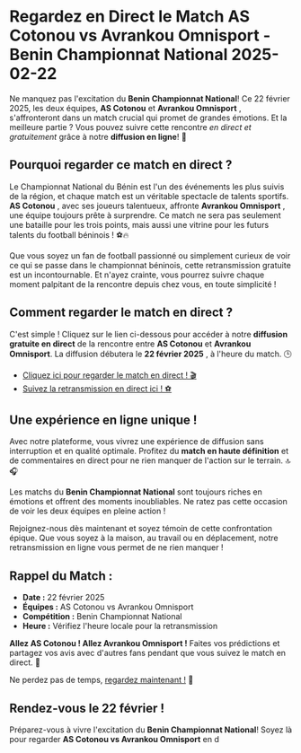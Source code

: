 # Regardez en Direct le Match AS Cotonou vs Avrankou Omnisport - Benin Championnat National 2025-02-22

Ne manquez pas l'excitation du **Benin Championnat National**! Ce 22 février 2025, les deux équipes, **AS Cotonou** et **Avrankou Omnisport** , s'affronteront dans un match crucial qui promet de grandes émotions. Et la meilleure partie ? Vous pouvez suivre cette rencontre _en direct et gratuitement_ grâce à notre **diffusion en ligne**! 🎥

## Pourquoi regarder ce match en direct ?

Le Championnat National du Bénin est l'un des événements les plus suivis de la région, et chaque match est un véritable spectacle de talents sportifs. **AS Cotonou** , avec ses joueurs talentueux, affronte **Avrankou Omnisport** , une équipe toujours prête à surprendre. Ce match ne sera pas seulement une bataille pour les trois points, mais aussi une vitrine pour les futurs talents du football béninois ! ⚽🔥

Que vous soyez un fan de football passionné ou simplement curieux de voir ce qui se passe dans le championnat béninois, cette retransmission gratuite est un incontournable. Et n'ayez crainte, vous pourrez suivre chaque moment palpitant de la rencontre depuis chez vous, en toute simplicité !

## Comment regarder le match en direct ?

C'est simple ! Cliquez sur le lien ci-dessous pour accéder à notre **diffusion gratuite en direct** de la rencontre entre **AS Cotonou** et **Avrankou Omnisport**. La diffusion débutera le **22 février 2025** , à l'heure du match. 🕒

- [Cliquez ici pour regarder le match en direct ! 🎬](https://tinyurl.com/livestreamfreeo?st=AS+Cotonou+vs+Avrankou+Omnisport&si=gh)
- [Suivez la retransmission en direct ici ! ⚽](https://tinyurl.com/livestreamfreeo?st=AS+Cotonou+vs+Avrankou+Omnisport&si=gh)

## Une expérience en ligne unique !

Avec notre plateforme, vous vivrez une expérience de diffusion sans interruption et en qualité optimale. Profitez du **match en haute définition** et de commentaires en direct pour ne rien manquer de l'action sur le terrain. 🔝🎧

Les matchs du **Benin Championnat National** sont toujours riches en émotions et offrent des moments inoubliables. Ne ratez pas cette occasion de voir les deux équipes en pleine action !

Rejoignez-nous dès maintenant et soyez témoin de cette confrontation épique. Que vous soyez à la maison, au travail ou en déplacement, notre retransmission en ligne vous permet de ne rien manquer !

## Rappel du Match :

- **Date :** 22 février 2025
- **Équipes :** AS Cotonou vs Avrankou Omnisport
- **Compétition :** Benin Championnat National
- **Heure :** Vérifiez l'heure locale pour la retransmission

**Allez AS Cotonou ! Allez Avrankou Omnisport !** Faites vos prédictions et partagez vos avis avec d'autres fans pendant que vous suivez le match en direct. 📲

Ne perdez pas de temps, [regardez maintenant !](https://tinyurl.com/livestreamfreeo?st=AS+Cotonou+vs+Avrankou+Omnisport&si=gh) 🚀

## Rendez-vous le 22 février !

Préparez-vous à vivre l'excitation du **Benin Championnat National**! Soyez là pour regarder **AS Cotonou vs Avrankou Omnisport** en d
